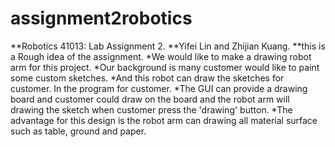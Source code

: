 # assignment2robotics 

**Robotics 41013: Lab Assignment 2.
**Yifei Lin and Zhijian Kuang.
**this is a Rough idea of the assignment.
*We would like to make a drawing robot arm for this project. 
*Our background is many customer would like to paint some custom sketches. 
*And this robot can draw the sketches for customer. In the program for customer. 
*The GUI can provide a drawing board and customer could draw on the board and the robot arm will drawing the sketch when customer press the 'drawing' button. 
*The advantage for this design is the robot arm can drawing all material surface such as table, ground and paper. 
